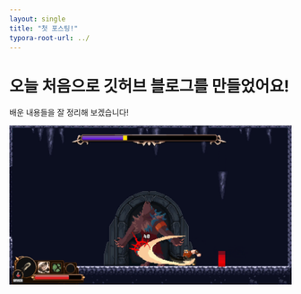 ```yaml
---
layout: single
title: "첫 포스팅!"
typora-root-url: ../
---
```


# 오늘 처음으로 깃허브 블로그를 만들었어요!
배운 내용들을 잘 정리해 보겠습니다!

![KakaoTalk_20241120_224459571](/images/2021-01-13-first/KakaoTalk_20241120_224459571-1733270899866-8.png)
